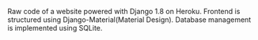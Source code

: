 Raw code of a website powered with Django 1.8 on Heroku.
Frontend is structured using Django-Material(Material Design).
Database management is implemented using SQLite.
